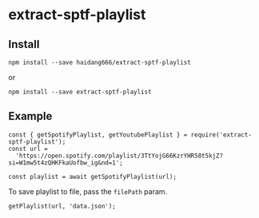 # extract-sptf-playlist

## Install
```
npm install --save haidang666/extract-sptf-playlist
```
or 
```
npm install --save extract-sptf-playlist
```
## Example 
```node
const { getSpotifyPlaylist, getYoutubePlaylist } = require('extract-sptf-playlist');
const url =
  'https://open.spotify.com/playlist/3TtYojG66KzrYHR58t5kjZ?si=W1mw5t4zQHKFkaUofbw_ig&nd=1';

const playlist = await getSpotifyPlaylist(url);

```

To save playlist to file, pass the `filePath` param.
```node
getPlaylist(url, 'data.json');
```